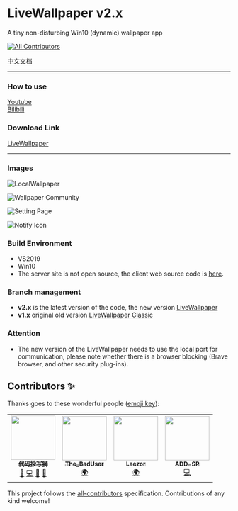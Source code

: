 # LiveWallpaper v2.x

A tiny non-disturbing Win10 (dynamic) wallpaper app

<!-- ALL-CONTRIBUTORS-BADGE:START - Do not remove or modify this section -->

[![All Contributors](https://img.shields.io/badge/all_contributors-5-orange.svg?style=flat-square)](#contributors-)

<!-- ALL-CONTRIBUTORS-BADGE:END -->

[中文文档](https://github.com/daziyuan/LiveWallpaper/blob/v2.x/Docs/README_zh.md)

---

### How to use

[Youtube](https://www.youtube.com/watch?v=vTavq2PlAJA&t=351s)  
[Bilibili](https://www.bilibili.com/video/BV1ph411872V/)

### Download Link

[LiveWallpaper](https://www.microsoft.com/store/apps/9N1S487WCGWR)

---

### Images

![LocalWallpaper](https://github.com/daziyuan/LiveWallpaper/blob/v2.x/screenshots/1.png?raw=true)

![Wallpaper Community](https://github.com/daziyuan/LiveWallpaper/blob/v2.x/screenshots/2.png?raw=true)

![Setting Page](https://github.com/daziyuan/LiveWallpaper/blob/v2.x/screenshots/3.png?raw=true)

![Notify Icon](https://github.com/daziyuan/LiveWallpaper/blob/v2.x/screenshots/4.png?raw=true)

### Build Environment

- VS2019
- Win10
- The server site is not open source, the client web source code is [here](https://github.com/daziyuan/LiveWallpaper/tree/v2.x/livewallpaper-client-ui).

### Branch management

- **v2.x** is the latest version of the code, the new version [LiveWallpaper](https://www.microsoft.com/store/apps/9N1S487WCGWR)
- **v1.x** original old version [LiveWallpaper Classic](https://www.microsoft.com/store/apps/9NK0K2HWJ7C0)

### Attention

- The new version of the LiveWallpaper needs to use the local port for communication, please note whether there is a browser blocking (Brave browser, and other security plug-ins).

## Contributors ✨

Thanks goes to these wonderful people ([emoji key](https://allcontributors.org/docs/en/emoji-key)):

<!-- ALL-CONTRIBUTORS-LIST:START - Do not remove or modify this section -->
<!-- prettier-ignore-start -->
<!-- markdownlint-disable -->
<table>
  <tr>
    <td align="center"><a href="https://github.com/DaZiYuan"><img src="https://avatars3.githubusercontent.com/u/80653?v=4?s=100" width="100px;" alt=""/><br /><sub><b>代码抄写狮</b></sub></a><br /><a href="#maintenance-DaZiYuan" title="Maintenance">🚧</a> <a href="https://github.com/daziyuan/LiveWallpaper/commits?author=DaZiYuan" title="Code">💻</a> <a href="https://github.com/daziyuan/LiveWallpaper/issues?q=author%3ADaZiYuan" title="Bug reports">🐛</a> <a href="#projectManagement-DaZiYuan" title="Project Management">📆</a></td>
    <td align="center"><a href="http://Empty... No!"><img src="https://avatars0.githubusercontent.com/u/7201687?v=4?s=100" width="100px;" alt=""/><br /><sub><b>The_BadUser</b></sub></a><br /><a href="#translation-vanja-san" title="Translation">🌍</a></td>
    <td align="center"><a href="https://github.com/Laezor"><img src="https://avatars2.githubusercontent.com/u/32393101?v=4?s=100" width="100px;" alt=""/><br /><sub><b>Laezor</b></sub></a><br /><a href="#translation-Laezor" title="Translation">🌍</a></td>
    <td align="center"><a href="https://www.addesp.com"><img src="https://avatars.githubusercontent.com/u/44437200?v=4?s=100" width="100px;" alt=""/><br /><sub><b>ADD-SP</b></sub></a><br /><a href="https://github.com/daziyuan/LiveWallpaper/commits?author=ADD-SP" title="Code">💻</a></td>
  </tr>
</table>

<!-- markdownlint-restore -->
<!-- prettier-ignore-end -->

<!-- ALL-CONTRIBUTORS-LIST:END -->

This project follows the [all-contributors](https://github.com/all-contributors/all-contributors) specification. Contributions of any kind welcome!
